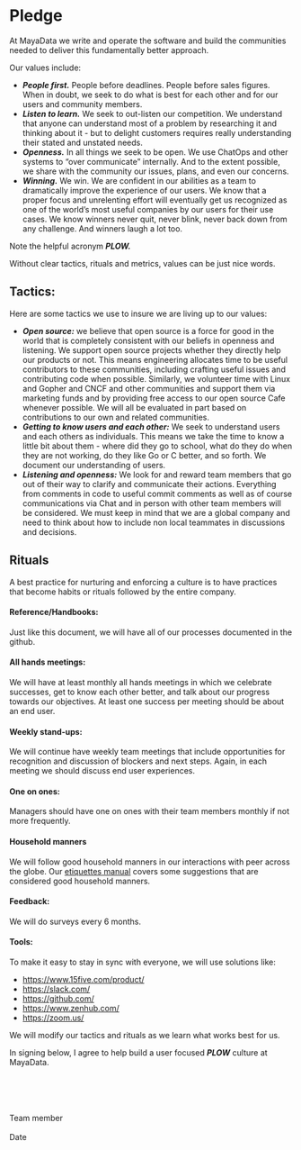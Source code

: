 # Pledge

At MayaData we write and operate the software and build the communities needed to deliver this fundamentally better approach.  

Our values include:
- _**People first.**_  People before deadlines.  People before sales figures.  When in doubt, we seek to do what is best for each other and for our users and community members.  
- _**Listen to learn.**_  We seek to out-listen our competition.  We understand that anyone can understand most of a problem by researching it and thinking about it - but to delight customers requires really understanding their stated and unstated needs.  
- _**Openness.**_  In all things we seek to be open.  We use ChatOps and other systems to “over communicate” internally.  And to the extent possible, we share with the community our issues, plans, and even our concerns.
- _**Winning.**_  We win.  We are confident in our abilities as a team to dramatically improve the experience of our users.  We know that a proper focus and unrelenting effort will eventually get us recognized as one of the world’s most useful companies by our users for their use cases.  We know winners never quit, never blink, never back down from any challenge.  And winners laugh a lot too.

Note the helpful acronym _**PLOW.**_

Without clear tactics, rituals and metrics, values can be just nice words.

## Tactics:

Here are some tactics we use to insure we are living up to our values:
- _**Open source:**_  we believe that open source is a force for good in the world that is completely consistent with our beliefs in openness and listening.  We support open source projects whether they directly help our products or not.  This means engineering allocates time to be useful contributors to these communities, including crafting useful issues and contributing code when possible.  Similarly, we volunteer time with Linux and Gopher and CNCF and other communities and support them via marketing funds and by providing free access to our open source Cafe whenever possible.  We will all be evaluated in part based on contributions to our own and related communities.  
- _**Getting to know users and each other:**_  We seek to understand users and each others as individuals.  This means we take the time to know a little bit about them - where did they go to school, what do they do when they are not working, do they like Go or C better, and so forth.  We document our understanding of users.
- _**Listening and openness:**_  We look for and reward team members that go out of their way to clarify and communicate their actions.  Everything from comments in code to useful commit comments as well as of course communications via Chat and in person with other team members will be considered.  We must keep in mind that we are a global company and need to think about how to include non local teammates in discussions and decisions.  

## Rituals
A best practice for nurturing and enforcing a culture is to have practices that become habits or rituals followed by the entire company.

#### Reference/Handbooks:
Just like this document, we will have all of our processes documented in the github. 

#### All hands meetings:
We will have at least monthly all hands meetings in which we celebrate successes, get to know each other better, and talk about our progress towards our objectives.  At least one success per meeting should be about an end user.  

#### Weekly stand-ups:
We will continue have weekly team meetings that include opportunities for recognition and discussion of blockers and next steps.  Again, in each meeting we should discuss end user experiences.  

#### One on ones:
Managers should have one on ones with their team members monthly if not more frequently.

#### Household manners
We will follow good household manners in our interactions with peer across the globe. Our [etiquettes manual](etiquettes.md) covers some suggestions that are considered good household manners.

#### Feedback:
We will do surveys every 6 months.

#### Tools:
To make it easy to stay in sync with everyone, we will use solutions like: 
- https://www.15five.com/product/
- https://slack.com/
- https://github.com/
- https://www.zenhub.com/
- https://zoom.us/

We will modify our tactics and rituals as we learn what works best for us.


In signing below, I agree to help build a user focused _**PLOW**_ culture at MayaData.




<br><br><br><br>
Team member
<br><br>
Date
